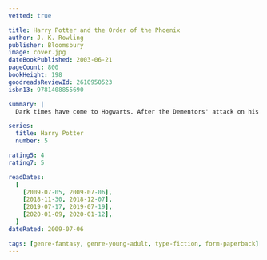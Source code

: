 ```yaml
---
vetted: true

title: Harry Potter and the Order of the Phoenix
author: J. K. Rowling
publisher: Bloomsbury
image: cover.jpg
dateBookPublished: 2003-06-21
pageCount: 800
bookHeight: 198
goodreadsReviewId: 2610950523
isbn13: 9781408855690

summary: |
  Dark times have come to Hogwarts. After the Dementors' attack on his cousin Dudley, Harry Potter knows that Voldemort will stop at nothing to find him. There are many who deny the Dark Lord's return, but Harry is not alone: a secret order gathers at Grimmauld Place to fight against the Dark forces. Harry must allow Professor Snape to teach him how to protect himself from Voldemort's savage assaults on his mind. But they are growing stronger by the day and Harry is running out of time…

series:
  title: Harry Potter
  number: 5

rating5: 4
rating7: 5

readDates:
  [
    [2009-07-05, 2009-07-06],
    [2018-11-30, 2018-12-07],
    [2019-07-17, 2019-07-19],
    [2020-01-09, 2020-01-12],
  ]
dateRated: 2009-07-06

tags: [genre-fantasy, genre-young-adult, type-fiction, form-paperback]
---
```

